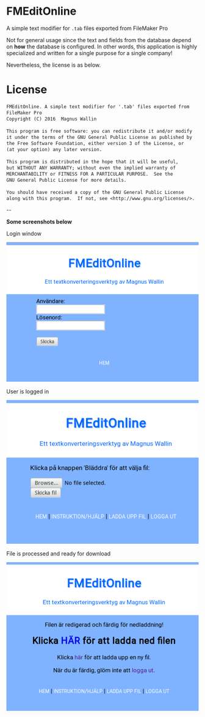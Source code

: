 # FMEditOnline

A simple text modifier for `.tab` files exported from FileMaker Pro

Not for general usage since the text and fields from the database depend on **how** the database is configured.
In other words, this application is highly specialized and written for a single purpose for a single company!

Nevertheless, the license is as below.

# License

    FMEditOnline. A simple text modifier for '.tab' files exported from FileMaker Pro
    Copyright (C) 2016  Magnus Wallin

    This program is free software: you can redistribute it and/or modify
    it under the terms of the GNU General Public License as published by
    the Free Software Foundation, either version 3 of the License, or
    (at your option) any later version.

    This program is distributed in the hope that it will be useful,
    but WITHOUT ANY WARRANTY; without even the implied warranty of
    MERCHANTABILITY or FITNESS FOR A PARTICULAR PURPOSE.  See the
    GNU General Public License for more details.

    You should have received a copy of the GNU General Public License
    along with this program.  If not, see <http://www.gnu.org/licenses/>.

--

**Some screenshots below**

Login window

![login window](scrots/FMEO1.png "Login window")

User is logged in

![logged in](scrots/FMEO2.png "Logged in")

File is processed and ready for download

![file download](scrots/FMEO3.png "Download processed file")
